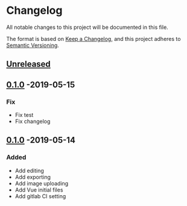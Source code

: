 # Changelog
All notable changes to this project will be documented in this file.

The format is based on [Keep a Changelog](https://keepachangelog.com/en/1.0.0/),
and this project adheres to [Semantic Versioning](https://semver.org/spec/v2.0.0.html).

## [Unreleased]

## [0.1.0] -2019-05-15
### Fix
- Fix test
- Fix changelog

## [0.1.0] -2019-05-14
### Added
- Add editing
- Add exporting
- Add image uploading
- Add Vue initial files
- Add gitlab CI setting

[Unreleased]: https://github.com/sankaku-deltalab/ghost-town-asymmetrix/compare/0.1.1...HEAD
[0.1.1]: https://github.com/sankaku-deltalab/ghost-town-asymmetrix/compare/0.1.0...0.1.1
[0.1.0]: https://github.com/sankaku-deltalab/ghost-town-asymmetrix/releases/tag/0.1.0
